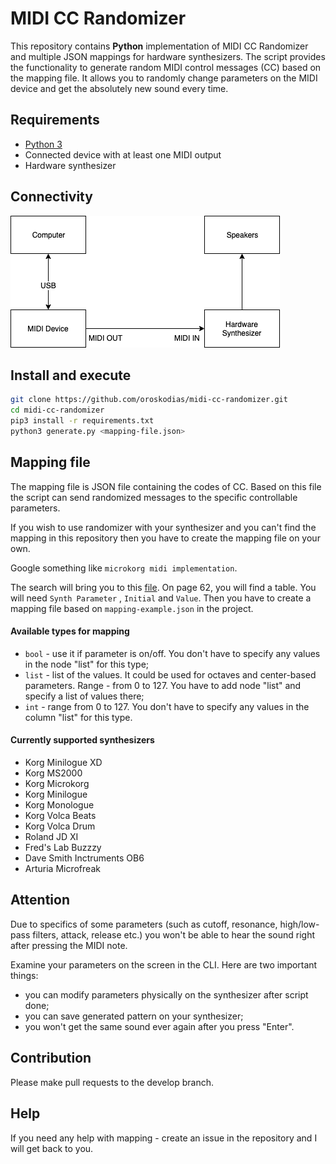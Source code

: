 # MIDI CC Randomizer

This repository contains **Python** implementation of MIDI CC Randomizer and multiple JSON mappings for hardware synthesizers.
The script provides the functionality to generate random MIDI control messages (CC) based on the mapping file.
It allows you to randomly change parameters on the MIDI device and get the absolutely new sound every time.

## Requirements
* [Python 3](https://www.python.org/downloads/release/python-382/)
* Connected device with at least one MIDI output
* Hardware synthesizer

## Connectivity

![Connectivity diagram](connectivity-diagram.png)

## Install and execute
```bash
git clone https://github.com/oroskodias/midi-cc-randomizer.git
cd midi-cc-randomizer
pip3 install -r requirements.txt
python3 generate.py <mapping-file.json> 
```

## Mapping file
The mapping file is JSON file containing the codes of CC.
Based on this file the script can send randomized messages to the specific controllable parameters.

If you wish to use randomizer with your synthesizer and you can't find the mapping in this repository then you have 
to create the mapping file on your own.

Google something like `microkorg midi implementation`.

The search will bring you to this [file](https://cdn.korg.com/us/support/download/files/8f226053113b3be59753dcce14e74cca.pdf).
On page 62, you will find a table. You will need `Synth Parameter` , `Initial` and `Value`.
Then you have to create a mapping file based on `mapping-example.json` in the project.

#### Available types for mapping

* `bool` - use it if parameter is on/off. You don't have to specify any values in the node "list" for this type;
* `list` - list of the values. It could be used for octaves and center-based parameters. Range - from 0 to 127. You have to add node "list" and specify a list of values there;
* `int` - range from 0 to 127. You don't have to specify any values in the column "list" for this type.

#### Currently supported synthesizers
* Korg Minilogue XD
* Korg MS2000
* Korg Microkorg
* Korg Minilogue
* Korg Monologue
* Korg Volca Beats
* Korg Volca Drum
* Roland JD XI
* Fred's Lab Buzzzy
* Dave Smith Inctruments OB6
* Arturia Microfreak

## Attention
Due to specifics of some parameters (such as cutoff, resonance, high/low-pass filters, attack, release etc.) 
you won't be able to hear the sound right after pressing the MIDI note. 

Examine your parameters on the screen in the CLI. Here are two important things:

* you can modify parameters physically on the synthesizer after script done;
* you can save generated pattern on your synthesizer;
* you won't get the same sound ever again after you press "Enter".

## Contribution

Please make pull requests to the develop branch.

## Help
If you need any help with mapping - create an issue in the repository and I will get back to you.
